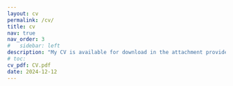 ```yaml
---
layout: cv
permalink: /cv/
title: cv
nav: true
nav_order: 3
#   sidebar: left
description: "My CV is available for download in the attachment provided."
# toc:
cv_pdf: CV.pdf
date: 2024-12-12
---
```

